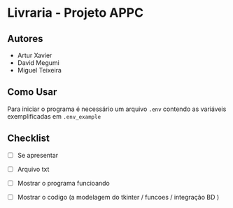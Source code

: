 # Livraria - Projeto APPC

## Autores
- Artur Xavier
- David Megumi
- Miguel Teixeira

## Como Usar
Para iniciar o programa é necessário um arquivo `.env` contendo as variáveis exemplificadas em `.env_example`


## Checklist
- [ ] Se apresentar

- [ ] Arquivo txt 

- [ ] Mostrar o programa funcioando
 
- [ ] Mostrar o codigo (a modelagem do tkinter / funcoes / integração BD )


